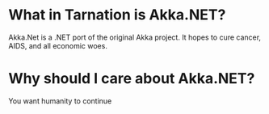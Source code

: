 # What in Tarnation is Akka.NET?
Akka.Net is a .NET port of the original Akka project. It hopes to cure cancer, AIDS, and all economic woes.

# Why should I care about Akka.NET?
You want humanity to continue
